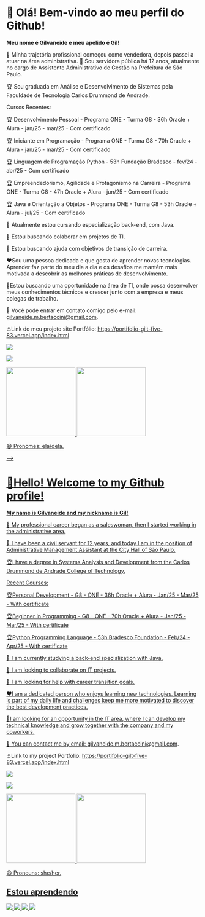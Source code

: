 # 👋 Olá! Bem-vindo ao meu perfil do Github!
**Meu nome é Gilvaneide e meu apelido é Gil!**

💬 Minha trajetória profissional começou como vendedora, depois passei a atuar na área administrativa. 
🔭 Sou servidora pública há 12 anos, atualmente no cargo de Assistente Administrativo de Gestão na Prefeitura de São Paulo. 

:trophy: Sou graduada em Análise e Desenvolvimento de Sistemas pela Faculdade de Tecnologia Carlos Drummond de Andrade.


Cursos Recentes:

:trophy: Desenvolvimento Pessoal - Programa ONE - Turma G8 - 36h
Oracle + Alura - jan/25 - mar/25 - Com certificado

:trophy: Iniciante em Programação - Programa ONE - Turma G8 - 70h
Oracle + Alura - jan/25 - mar/25 - Com certificado

:trophy: Linguagem de Programação Python - 53h
Fundação Bradesco - fev/24 - abr/25 - Com certificado

:trophy: Empreendedorismo, Agilidade e Protagonismo na Carreira - Programa ONE - Turma G8 - 47h
Oracle + Alura - jun/25 - Com certificado

:trophy: Java e Orientação a Objetos - Programa ONE - Turma G8 - 53h
Oracle + Alura - jul/25 - Com certificado


🌱 Atualmente estou cursando especialização back-end,  com Java.

👯 Estou buscando colaborar em projetos de TI.

🤔 Estou buscando ajuda com objetivos de transição de carreira.


:hearts:Sou uma pessoa dedicada e que gosta de aprender novas tecnologias. Aprender faz parte do meu dia a dia e os desafios me mantêm mais motivada a descobrir as melhores práticas de desenvolvimento.

:dart:Estou buscando uma oportunidade na área de TI, onde possa desenvolver meus conhecimentos técnicos e crescer junto com a empresa e meus colegas de trabalho. 

:e-mail: Você pode entrar em contato comigo pelo e-mail: gilvaneide.m.bertaccini@gmail.com.

:anchor:Link do meu projeto site Portfólio: https://portifolio-gilt-five-83.vercel.app/index.html

<a href = "mailto: gilvaneide.m.bertaccini@gmail.com"><img loading="lazy" src="https://img.shields.io/badge/Gmail-D14836?style=for-the-badge&logo=gmail&logoColor=white" target="_blank"></a>

<a href="https://www.linkedin.com/in/gilvaneide-bertaccini/" target="_blank"><img loading="lazy" src="https://img.shields.io/badge/-LinkedIn-%230077B5?style=for-the-badge&logo=linkedin&logoColor=white" target="_blank"></a>   
</div>

<div>
<a href="https://github.com/GilvaneideMedeiros">
<img loading="lazy" height="180em" src="https://github-readme-stats.vercel.app/api/top-langs/?username=GilvaneideMedeiros&layout=compact&langs_count=7&theme=dracula"/>
<img loading="lazy" height="180em" src="https://github-readme-stats.vercel.app/api?username=GilvaneideMedeiros&show_icons=true&theme=dracula&include_all_commits=true&count_private=true"/>
</div>

😄 Pronomes: ela/dela.

-->

# :wave:Hello! Welcome to my Github profile!

**My name is Gilvaneide and my nickname is Gil!**

💬 My professional career began as a saleswoman, then I started working in the administrative area.

🔭 I have been a civil servant for 12 years, and today I am in the position of Administrative Management Assistant at the City Hall of São Paulo.

:trophy:I have a degree in Systems Analysis and Development from the Carlos Drummond de Andrade College of Technology.


Recent Courses:

:trophy:Personal Development - G8 - ONE - 36h
Oracle + Alura - Jan/25 - Mar/25 - With certificate

:trophy:Beginner in Programming - G8 - ONE - 70h
Oracle + Alura - Jan/25 - Mar/25 - With certificate

:trophy:Python Programming Language - 53h
Bradesco Foundation - Feb/24 - Apr/25 - With certificate

🌱 I am currently studying a back-end specialization with Java.

👯 I am looking to collaborate on IT projects.

🤔 I am looking for help with career transition goals.

:hearts:I am a dedicated person who enjoys learning new technologies. Learning is part of my daily life and challenges keep me more motivated to discover the best development practices.

:dart:I am looking for an opportunity in the IT area, where I can develop my technical knowledge and grow together with the company and my coworkers.

:email: You can contact me by email: gilvaneide.m.bertaccini@gmail.com.

:anchor:Link to my project Portfolio: https://portifolio-gilt-five-83.vercel.app/index.html

<a href = "mailto: gilvaneide.m.bertaccini@gmail.com"><img loading="lazy" src="https://img.shields.io/badge/Gmail-D14836?style=for-the-badge&logo=gmail&logoColor=white" target="_blank"></a>

<a href="https://www.linkedin.com/in/gilvaneide-bertaccini/" target="_blank"><img loading="lazy" src="https://img.shields.io/badge/-LinkedIn-%230077B5?style=for-the-badge&logo=linkedin&logoColor=white" target="_blank"></a>   
</div>

<div>
<a href="https://github.com/GilvaneideMedeiros">
<img loading="lazy" height="180em" src="https://github-readme-stats.vercel.app/api/top-langs/?username=GilvaneideMedeiros&layout=compact&langs_count=7&theme=dracula"/>
<img loading="lazy" height="180em" src="https://github-readme-stats.vercel.app/api?username=GilvaneideMedeiros&show_icons=true&theme=dracula&include_all_commits=true&count_private=true"/>
</div>

😄 Pronouns: she/her.

## Estou aprendendo
<div>
<img src="https://cdn.jsdelivr.net/gh/devicons/devicon@latest/icons/git/git-original.svg" />
<img src="https://cdn.jsdelivr.net/gh/devicons/devicon@latest/icons/python/python-original.svg" />
<img src="https://cdn.jsdelivr.net/gh/devicons/devicon@latest/icons/java/java-original.svg" />
<img src="https://cdn.jsdelivr.net/gh/devicons/devicon@latest/icons/javascript/javascript-original.svg" />




